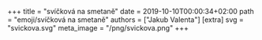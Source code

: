 +++
title = "svíčková na smetaně"
date = 2019-10-10T00:00:34+02:00
path = "emoji/svíčková na smetaně"
authors = ["Jakub Valenta"]
[extra]
svg = "svickova.svg"
meta_image = "/png/svickova.png"
+++

